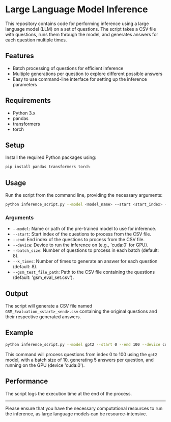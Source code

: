 # Large Language Model Inference

This repository contains code for performing inference using a large language model (LLM) on a set of questions. The script takes a CSV file with questions, runs them through the model, and generates answers for each question multiple times.

## Features

- Batch processing of questions for efficient inference
- Multiple generations per question to explore different possible answers
- Easy to use command-line interface for setting up the inference parameters

## Requirements

- Python 3.x
- pandas
- transformers
- torch

## Setup

Install the required Python packages using:

```bash
pip install pandas transformers torch
```

## Usage

Run the script from the command line, providing the necessary arguments:

```bash
python inference_script.py --model <model_name> --start <start_index> --end <end_index> --device <device_id> --batch_size <batch_size> --k_times <k_times> --gsm_test_file_path <file_path>
```

### Arguments

- `--model`: Name or path of the pre-trained model to use for inference.
- `--start`: Start index of the questions to process from the CSV file.
- `--end`: End index of the questions to process from the CSV file.
- `--device`: Device to run the inference on (e.g., 'cuda:0' for GPU).
- `--batch_size`: Number of questions to process in each batch (default: 8).
- `--k_times`: Number of times to generate an answer for each question (default: 8).
- `--gsm_test_file_path`: Path to the CSV file containing the questions (default: 'gsm_eval_set.csv').

## Output

The script will generate a CSV file named `GSM_Evaluation_<start>_<end>.csv` containing the original questions and their respective generated answers.

## Example

```bash
python inference_script.py --model gpt2 --start 0 --end 100 --device cuda:0 --batch_size 10 --k_times 5 --gsm_test_file_path questions.csv
```

This command will process questions from index 0 to 100 using the `gpt2` model, with a batch size of 10, generating 5 answers per question, and running on the GPU (device 'cuda:0').

## Performance

The script logs the execution time at the end of the process.

---

Please ensure that you have the necessary computational resources to run the inference, as large language models can be resource-intensive.
